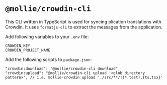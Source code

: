 
# `@mollie/crowdin-cli`

This CLI written in TypeScript is used for syncing plication translations with Crowdin. It uses `formatjs-cli` to extract the messages from the application.

Add following variables to your `.env` file:
```shell
CROWDIN_KEY
CROWDIN_PROJECT_NAME
```

Add the following scripts to `package.json`:
```shell
"crowdin:download": "@mollie/crowdin-cli download",
"crowdin:upload": "@mollie/crowdin-cli upload '<glob directory pattern>', // i.e. mollie-crowdin upload './src/**/!(*.test).{ts,tsx}'
```
